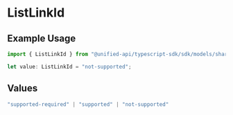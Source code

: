 # ListLinkId

## Example Usage

```typescript
import { ListLinkId } from "@unified-api/typescript-sdk/sdk/models/shared";

let value: ListLinkId = "not-supported";
```

## Values

```typescript
"supported-required" | "supported" | "not-supported"
```